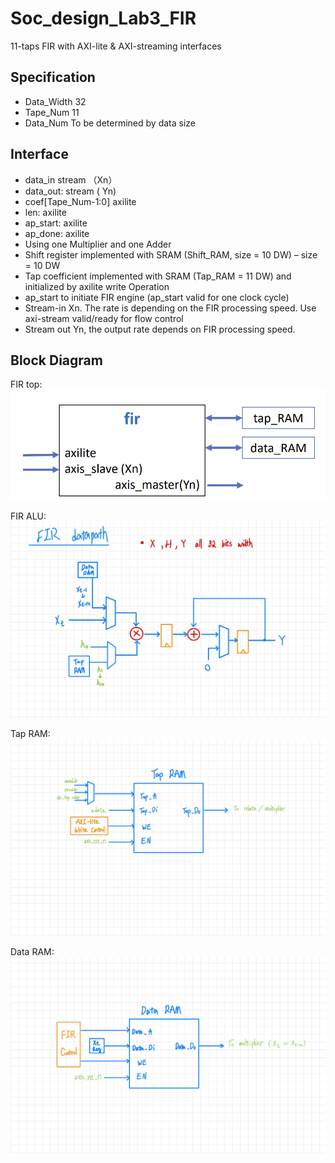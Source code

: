 # Soc_design_Lab3_FIR
11-taps FIR with AXI-lite & AXI-streaming interfaces

## Specification
- Data_Width  32
- Tape_Num    11
- Data_Num    To be determined by data size
## Interface
- data_in  stream （Xn）
- data_out: stream ( Yn)
- coef[Tape_Num-1:0]  axilite
- len: axilite
- ap_start:  axilite
- ap_done: axilite
- Using one Multiplier and one Adder
- Shift register implemented with SRAM (Shift_RAM, size = 10 DW) – size = 10 DW
- Tap coefficient implemented with SRAM (Tap_RAM = 11 DW) and initialized by axilite write
Operation
- ap_start to initiate FIR engine (ap_start valid for one clock cycle)
- Stream-in Xn. The rate is depending on the FIR processing speed. Use axi-stream valid/ready for flow control
- Stream out Yn, the output rate depends on FIR processing speed.

## Block Diagram
FIR top:
![FIR top](FIR_top.png)

FIR ALU:
![FIR](FIR.jpg)

Tap RAM:
![Tap RAM](Tap_RAM.jpg)

Data RAM:
![Data RAM](Data_RAM.jpg)
